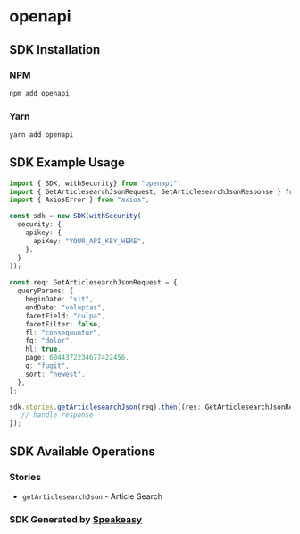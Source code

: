 # openapi

<!-- Start SDK Installation -->
## SDK Installation

### NPM

```bash
npm add openapi
```

### Yarn

```bash
yarn add openapi
```
<!-- End SDK Installation -->

## SDK Example Usage
<!-- Start SDK Example Usage -->
```typescript
import { SDK, withSecurity} from "openapi";
import { GetArticlesearchJsonRequest, GetArticlesearchJsonResponse } from "openapi/src/sdk/models/operations";
import { AxiosError } from "axios";

const sdk = new SDK(withSecurity(
  security: {
    apikey: {
      apiKey: "YOUR_API_KEY_HERE",
    },
  }
));
    
const req: GetArticlesearchJsonRequest = {
  queryParams: {
    beginDate: "sit",
    endDate: "voluptas",
    facetField: "culpa",
    facetFilter: false,
    fl: "consequuntur",
    fq: "dolor",
    hl: true,
    page: 6044372234677422456,
    q: "fugit",
    sort: "newest",
  },
};

sdk.stories.getArticlesearchJson(req).then((res: GetArticlesearchJsonResponse | AxiosError) => {
   // handle response
});
```
<!-- End SDK Example Usage -->

<!-- Start SDK Available Operations -->
## SDK Available Operations

### Stories

* `getArticlesearchJson` - Article Search

<!-- End SDK Available Operations -->

### SDK Generated by [Speakeasy](https://docs.speakeasyapi.dev/docs/using-speakeasy/client-sdks)
